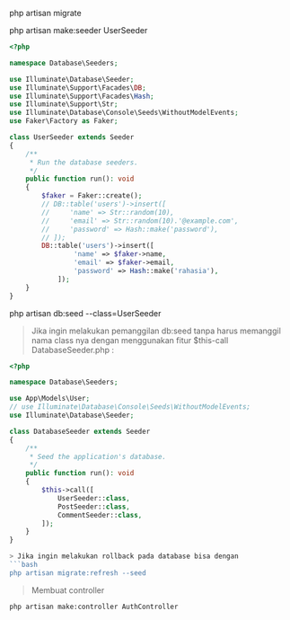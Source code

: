 php artisan migrate

php artisan make:seeder UserSeeder

```php
<?php

namespace Database\Seeders;

use Illuminate\Database\Seeder;
use Illuminate\Support\Facades\DB;
use Illuminate\Support\Facades\Hash;
use Illuminate\Support\Str;
use Illuminate\Database\Console\Seeds\WithoutModelEvents;
use Faker\Factory as Faker;

class UserSeeder extends Seeder
{
    /**
     * Run the database seeders.
     */
    public function run(): void
    {
        $faker = Faker::create();
        // DB::table('users')->insert([
        //     'name' => Str::random(10),
        //     'email' => Str::random(10).'@example.com',
        //     'password' => Hash::make('password'),
        // ]);
        DB::table('users')->insert([
                'name' => $faker->name,
                'email' => $faker->email,
                'password' => Hash::make('rahasia'),
            ]);
    }
}
```

php artisan db:seed --class=UserSeeder


> Jika ingin melakukan pemanggilan db:seed tanpa harus memanggil nama class nya dengan menggunakan fitur $this-call
DatabaseSeeder.php :
```php
<?php

namespace Database\Seeders;

use App\Models\User;
// use Illuminate\Database\Console\Seeds\WithoutModelEvents;
use Illuminate\Database\Seeder;

class DatabaseSeeder extends Seeder
{
    /**
     * Seed the application's database.
     */
    public function run(): void
    {
        $this->call([
            UserSeeder::class,
            PostSeeder::class,
            CommentSeeder::class,
        ]);
    }
}

> Jika ingin melakukan rollback pada database bisa dengan 
```bash
php artisan migrate:refresh --seed
```



> Membuat controller 
```bash
php artisan make:controller AuthController
```

